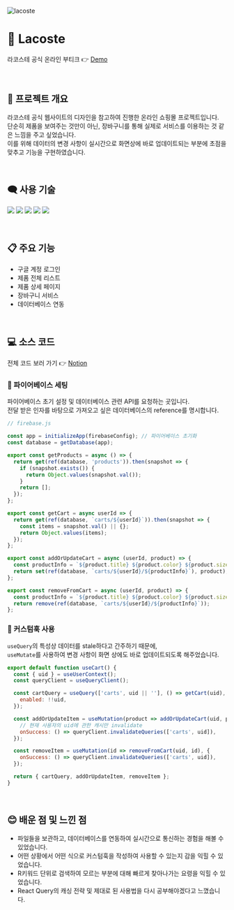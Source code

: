 ![lacoste](https://user-images.githubusercontent.com/110226567/217969068-c8139fb6-46b8-48cb-b451-e3e480a4d62a.png)

# 🐊 Lacoste

라코스테 공식 온라인 부티크 👉 [Demo](https://jone-lacoste.netlify.app)

<br />

## 📢 프로젝트 개요

라코스테 공식 웹사이트의 디자인을 참고하여 진행한 온라인 쇼핑몰 프로젝트입니다.<br />
단순히 제품을 보여주는 것만이 아닌, 장바구니를 통해 실제로 서비스를 이용하는 것 같은 느낌을 주고 싶었습니다.<br />
이를 위해 데이터의 변경 사항이 실시간으로 화면상에 바로 업데이트되는 부분에 초점을 맞추고 기능을 구현하였습니다.

<br />

## 🗨️ 사용 기술

<p>
  <img src="https://img.shields.io/badge/React-61DAFB?style=flat-square&logo=React&logoColor=black"/>
  <img src="https://img.shields.io/badge/React Router-CA4245?style=flat-square&logo=ReactRouter&logoColor=white"/>
  <img src="https://img.shields.io/badge/React Query-FF4154?style=flat-square&logo=ReactQuery&logoColor=white"/>
  <img src="https://img.shields.io/badge/Tailwind-06B6D4?style=flat-square&logo=TailwindCSS&logoColor=white"/>
  <img src="https://img.shields.io/badge/Firebase-FFCA28?style=flat-square&logo=Firebase&logoColor=white"/>
</p>

<br />

## 📋 주요 기능

- 구글 계정 로그인
- 제품 전체 리스트
- 제품 상세 페이지
- 장바구니 서비스
- 데이터베이스 연동

<br />

## 💻 소스 코드

전체 코드 보러 가기 👉 [Notion](https://imjone.notion.site/Lacoste-9d78c5adf550498580463c0f9d0d82eb)

### 📍 파이어베이스 세팅

파이어베이스 초기 설정 및 데이터베이스 관련 API를 요청하는 곳입니다.<br />
전달 받은 인자를 바탕으로 가져오고 싶은 데이터베이스의 reference를 명시합니다.

```javascript
// firebase.js

const app = initializeApp(firebaseConfig); // 파이어베이스 초기화
const database = getDatabase(app);

export const getProducts = async () => {
  return get(ref(database, 'products')).then(snapshot => {
    if (snapshot.exists()) {
      return Object.values(snapshot.val());
    }
    return [];
  });
};

export const getCart = async userId => {
  return get(ref(database, `carts/${userId}`)).then(snapshot => {
    const items = snapshot.val() || {};
    return Object.values(items);
  });
};

export const addOrUpdateCart = async (userId, product) => {
  const productInfo = `${product.title} ${product.color} ${product.size}`;
  return set(ref(database, `carts/${userId}/${productInfo}`), product);
};

export const removeFromCart = async (userId, product) => {
  const productInfo = `${product.title} ${product.color} ${product.size}`;
  return remove(ref(database, `carts/${userId}/${productInfo}`));
};
```

### 📍 커스텀훅 사용

`useQuery`의 특성상 데이터를 stale하다고 간주하기 때문에,<br />
`useMutate`를 사용하여 변경 사항이 화면 상에도 바로 업데이트되도록 해주었습니다.

```javascript
export default function useCart() {
  const { uid } = useUserContext();
  const queryClient = useQueryClient();

  const cartQuery = useQuery(['carts', uid || ''], () => getCart(uid), {
    enabled: !!uid,
  });

  const addOrUpdateItem = useMutation(product => addOrUpdateCart(uid, product), {
    // 현재 사용자의 uid에 관한 캐시만 invalidate
    onSuccess: () => queryClient.invalidateQueries(['carts', uid]),
  });

  const removeItem = useMutation(id => removeFromCart(uid, id), {
    onSuccess: () => queryClient.invalidateQueries(['carts', uid]),
  });

  return { cartQuery, addOrUpdateItem, removeItem };
}
```

<br />

## 😊 배운 점 및 느낀 점

- 파일들을 보관하고, 데이터베이스를 연동하여 실시간으로 통신하는 경험을 해볼 수 있었습니다.
- 어떤 상황에서 어떤 식으로 커스텀훅을 작성하여 사용할 수 있는지 감을 익힐 수 있었습니다.
- R키워드 단위로 검색하여 모르는 부분에 대해 빠르게 찾아나가는 요령을 익힐 수 있었습니다.
- React Query의 캐싱 전략 및 제대로 된 사용법을 다시 공부해야겠다고 느꼈습니다.

